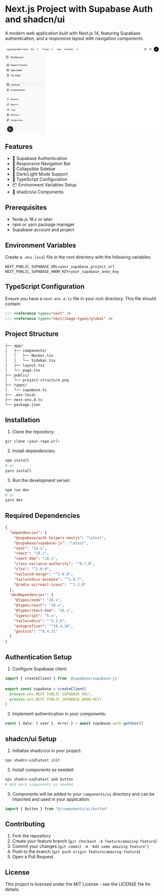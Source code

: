 # Next.js Project with Supabase Auth and shadcn/ui

A modern web application built with Next.js 14, featuring Supabase authentication, and a responsive layout with navigation components.

![Project Structure](public/project-structure.png)

## Features

- 🔐 Supabase Authentication
- 🎨 Responsive Navigation Bar
- 📱 Collapsible Sidebar
- 🌙 Dark/Light Mode Support
- 🔧 TypeScript Configuration
- 📦 Environment Variables Setup
- 🎯 shadcn/ui Components

## Prerequisites

- Node.js 18.x or later
- npm or yarn package manager
- Supabase account and project

## Environment Variables

Create a `.env.local` file in the root directory with the following variables:

```env
NEXT_PUBLIC_SUPABASE_URL=your_supabase_project_url
NEXT_PUBLIC_SUPABASE_ANON_KEY=your_supabase_anon_key
```

## TypeScript Configuration

Ensure you have a `next-env.d.ts` file in your root directory. This file should contain:

```typescript
/// <reference types="next" />
/// <reference types="next/image-types/global" />
```

## Project Structure

```
├── app/
│   ├── components/
│   │   ├── Navbar.tsx
│   │   └── Sidebar.tsx
│   ├── layout.tsx
│   └── page.tsx
├── public/
│   └── project-structure.png
├── types/
│   └── supabase.ts
├── .env.local
├── next-env.d.ts
└── package.json
```

## Installation

1. Clone the repository:
```bash
git clone <your-repo-url>
```

2. Install dependencies:
```bash
npm install
# or
yarn install
```

3. Run the development server:
```bash
npm run dev
# or
yarn dev
```

## Required Dependencies

```json
{
  "dependencies": {
    "@supabase/auth-helpers-nextjs": "latest",
    "@supabase/supabase-js": "latest",
    "next": "14.x",
    "react": "18.x",
    "react-dom": "18.x",
    "class-variance-authority": "^0.7.0",
    "clsx": "^2.0.0",
    "tailwind-merge": "^2.0.0",
    "tailwindcss-animate": "^1.0.7",
    "@radix-ui/react-icons": "^1.3.0"
  },
  "devDependencies": {
    "@types/node": "20.x",
    "@types/react": "18.x",
    "@types/react-dom": "18.x",
    "typescript": "5.x",
    "tailwindcss": "^3.3.0",
    "autoprefixer": "^10.4.16",
    "postcss": "^8.4.31"
  }
}
```

## Authentication Setup

1. Configure Supabase client:

```typescript
import { createClient } from '@supabase/supabase-js'

export const supabase = createClient(
  process.env.NEXT_PUBLIC_SUPABASE_URL!,
  process.env.NEXT_PUBLIC_SUPABASE_ANON_KEY!
)
```

2. Implement authentication in your components:

```typescript
const { data: { user }, error } = await supabase.auth.getUser()
```

## shadcn/ui Setup

1. Initialize shadcn/ui in your project:

```bash
npx shadcn-ui@latest init
```

2. Install components as needed:

```bash
npx shadcn-ui@latest add button
# Add more components as needed
```

3. Components will be added to your `components/ui` directory and can be imported and used in your application:

```typescript
import { Button } from "@/components/ui/button"
```

## Contributing

1. Fork the repository
2. Create your feature branch (`git checkout -b feature/amazing-feature`)
3. Commit your changes (`git commit -m 'Add some amazing feature'`)
4. Push to the branch (`git push origin feature/amazing-feature`)
5. Open a Pull Request

## License

This project is licensed under the MIT License - see the LICENSE file for details.
